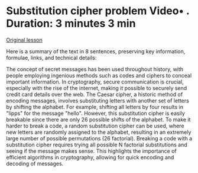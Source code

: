 # Substitution cipher problem Video• . Duration: 3 minutes 3 min

[Original lesson](https://www.coursera.org/learn/uol-algorithms-and-data-structures-1/lecture/6FYtF/substitution-cipher-problem)

Here is a summary of the text in 8 sentences, preserving key information, formulae, links, and technical details:

The concept of secret messages has been used throughout history, with people employing ingenious methods such as codes and ciphers to conceal important information. In cryptography, secure communication is crucial, especially with the rise of the internet, making it possible to securely send credit card details over the web. The Caesar cipher, a historic method of encoding messages, involves substituting letters with another set of letters by shifting the alphabet. For example, shifting all letters by four results in "lipps" for the message "hello". However, this substitution cipher is easily breakable since there are only 26 possible shifts of the alphabet. To make it harder to break a code, a random substitution cipher can be used, where new letters are randomly assigned to the alphabet, resulting in an extremely large number of possible permutations (26 factorial). Breaking a code with a substitution cipher requires trying all possible N factorial substitutions and seeing if the message makes sense. This highlights the importance of efficient algorithms in cryptography, allowing for quick encoding and decoding of messages.

